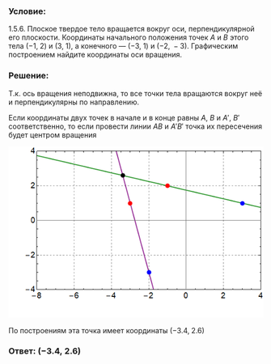 ###  Условие:

$1.5.6.$ Плоское твердое тело вращается вокруг оси, перпендикулярной его плоскости. Координаты начального положения точек $A$ и $B$ этого тела $(−1,\; 2)$ и $(3,\; 1)$, а конечного — $(−3,\;1)$ и $(−2,\; -3)$. Графическим построением найдите координаты оси вращения.

###  Решение:

Т.к. ось вращения неподвижна, то все точки тела вращаются вокруг неё и перпендикулярны по направлению.

Если координаты двух точек в начале и в конце равны $A$, $B$ и $A'$, $B'$ соответственно, то если провести линии $AB$ и $A'B'$ точка их пересечения будет центром вращения

![ Точка пересечения прямых |565x380, 59%](../../img/1.5.6/graph.png)

По построениям эта точка имеет координаты $(-3.4,\; 2.6)$

###  Ответ: $(-3.4,\; 2.6)$